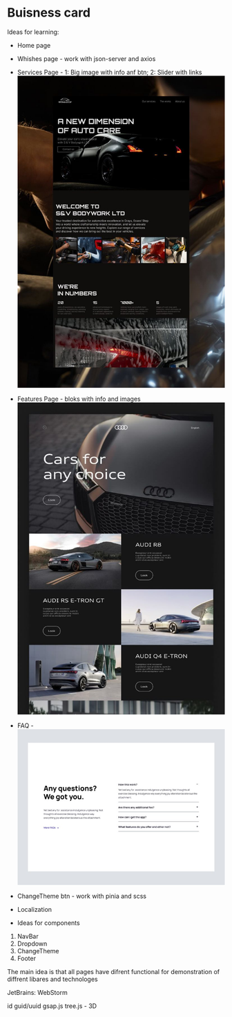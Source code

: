 # Buisness card

Ideas for learning:

- Home page
- Whishes page - work with json-server and axios
- Services Page - 1: Big image with info anf btn; 2: Slider with links
  ![alt text](/public/services.jpg)
- Features Page - bloks with info and images
  ![alt text](/public/features.jpg)
- FAQ - ![alt text](/public/faq.jpg)
- ChangeTheme btn - work with pinia and scss
- Localization

- Ideas for components 

1) NavBar
2) Dropdown
3) ChangeTheme
4) Footer

The main idea is that all pages have difrent functional for demonstration of diffrent libares and technologes

JetBrains: WebStorm

id 
guid/uuid 
gsap.js
tree.js - 3D